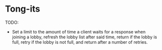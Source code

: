 # Tong-its

TODO:

* Set a limit to the amount of time a client waits for a response when joining a lobby, refresh the lobby list after said time, return if the lobby is full, retry if the lobby is not full, and return after a number of retries.
